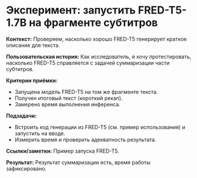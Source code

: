 # **Эксперимент: запустить FRED-T5-1.7B на фрагменте субтитров**

**Контекст:** Проверяем, насколько хорошо FRED-T5 генерирует краткое описание для текста.


**Пользовательская история:** Как исследователь, я хочу протестировать, насколько FRED-T5 справляется с задачей суммаризации части субтитров.


**Критерии приёмки:**
- Запущена модель FRED-T5 на том же фрагменте текста.
- Получен итоговый текст (короткий рекап).
- Замерено время выполнения инференса.


**Подзадачи:**
- Встроить код генерации из FRED-T5 (см. пример использования) и запустить на вводе.
- Измерить время и проверить адекватность результата.


**Ссылки/заметки:** Пример запуска FRED-T5.


**Результат:** Результат суммаризации есть, время работы зафиксировано.
